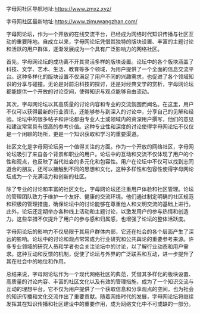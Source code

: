 字母网社区导航地址:https://www.zmxz.xyz/ 

字母网社区最新地址:https://www.zimuwangzhan.com/

字母网论坛，作为一个开放的在线交流平台，已经成为网络时代知识传播与社区互动的重要阵地。自成立以来，字母网论坛凭借其独特的版块设置、丰富的主题讨论和活跃的用户群体，逐渐发展成为一个具有广泛影响力的网络社区。

首先，字母网论坛的成功离不开其灵活多样的版块设置。论坛中的各个版块涵盖了科技、文学、艺术、生活、教育等多个领域，为用户提供了一个全面的信息交流平台。这种多样化的版块设置不仅满足了用户不同的兴趣需求，也促进了各个领域知识的分享与碰撞。无论是对前沿科技的探讨，还是对经典文学的赏析，字母网论坛都能提供一个开放的讨论空间，使得知识与观点能够自由流动。

其次，字母网论坛以其高质量的讨论内容和专业的交流氛围而闻名。在这里，用户不仅可以获得最新的行业资讯，还能够参与到深入的讨论中，分享自己的见解和经验。论坛中的很多帖子和评论都由专业人士或领域内的资深用户撰写，他们的意见和建议常常具有很高的参考价值。这种专业性和深度的讨论使得字母网论坛不仅仅是一个闲聊的场所，更是一个知识获取和学习的重要渠道。

社区文化是字母网论坛另一个值得关注的方面。作为一个开放的网络社区，字母网论坛吸引了来自各个背景和职业的用户。论坛中的互动和交流不仅体现了用户的个性和观点，也反映了当代社会的多元化和包容性。用户在论坛中不仅可以找到志同道合的朋友，还可以接触到不同的思想和文化，这种多样性和包容性使得字母网论坛成为一个充满活力和创新的社区。

除了专业的讨论和丰富的社区文化，字母网论坛还注重用户体验和社区管理。论坛的管理团队致力于维护一个友好、健康的交流环境。他们通过制定明确的社区规范和积极的管理措施，确保论坛中的讨论能够在尊重他人和文明交流的基础上进行。此外，论坛还定期举办各种线上活动和主题讨论，以激发用户的参与热情和创造力。这些举措不仅提升了用户的参与感和归属感，也增强了论坛的整体活跃度。

字母网论坛的影响力不仅局限于其用户群体内部，它还在社会的各个层面产生了深远的影响。论坛中的讨论和观点常常成为行业研究和公共舆论的重要参考来源。许多专业领域的研究人员和学者也会关注论坛中的讨论，以了解行业动态和用户需求。这种互动和反馈的机制，促使了论坛与外界的广泛联系和互动，进一步提升了其在社会中的地位和作用。

总结来说，字母网论坛作为一个现代网络社区的典范，凭借其多样化的版块设置、高质量的讨论内容、丰富的社区文化以及有效的管理措施，成为了一个知识交流与互动的理想平台。它不仅为用户提供了一个获取信息和分享观点的空间，也为社会的知识传播和文化交流作出了重要贡献。随着网络时代的发展，字母网论坛将继续发挥其在知识传播和社区建设中的重要作用，成为网络文化中不可或缺的一部分。







